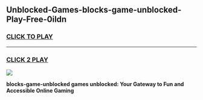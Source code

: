 
## Unblocked-Games-blocks-game-unblocked-Play-Free-0ildn
<h3>
<a href="https://premium76.site?title=blocks-game-unblocked&ref=17A">CLICK TO PLAY</a></h3>
<hr>

<h3>
<a href="https://premium76.site?title=blocks-game-unblocked&ref=17A">CLICK 2 PLAY</a>
  
</h3>

<a href="https://premium76.site?title=blocks-game-unblocked&ref=17A"><img src="https://clearcache.store/games.png"></a>


**blocks-game-unblocked games unblocked: Your Gateway to Fun and Accessible Online Gaming**
